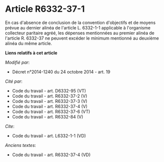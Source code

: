 # Article R6332-37-1

En cas d'absence de conclusion de la convention d'objectifs et de moyens prévue au dernier alinéa de l'article L. 6332-1-1
applicable à l'organisme collecteur paritaire agréé, les dépenses mentionnées au premier alinéa de l'article R. 6332-37 ne
peuvent excéder le minimum mentionné au deuxième alinéa du même article.

**Liens relatifs à cet article**

_Modifié par_:

  - Décret n°2014-1240 du 24 octobre 2014 - art. 19

_Cité par_:

  - Code du travail - art. D6332-95 (VT)
  - Code du travail - art. R6332-37-2 (V)
  - Code du travail - art. R6332-37-3 (V)
  - Code du travail - art. R6332-37-4 (V)
  - Code du travail - art. R6332-37-6 (VT)
  - Code du travail - art. R6332-84 (V)

_Cite_:

  - Code du travail - art. L6332-1-1 (VD)

_Anciens textes_:

  - Code du travail - art. R6332-37-4 (VD)
